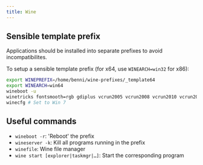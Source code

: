 ```yaml
---
title: Wine
---
```


## Sensible template prefix

Applications should be installed into separate prefixes to avoid incompatibilites.

To setup a sensible template prefix (for x64, use `WINEARCH=win32` for x86):

```sh
export WINEPREFIX=/home/benni/wine-prefixes/_template64
export WINEARCH=win64
wineboot -u
winetricks fontsmooth=rgb gdiplus vcrun2005 vcrun2008 vcrun2010 vcrun2012 vcrun2013 vcrun2015 msxml3 msxml6 atmlib allfonts
winecfg # Set to Win 7
```

## Useful commands

* `wineboot -r`: 'Reboot' the prefix
* `wineserver -k`: Kill all programs running in the prefix
* `winefile`: Wine file manager
* `wine start [explorer|taskmgr|…]`: Start the corresponding program
